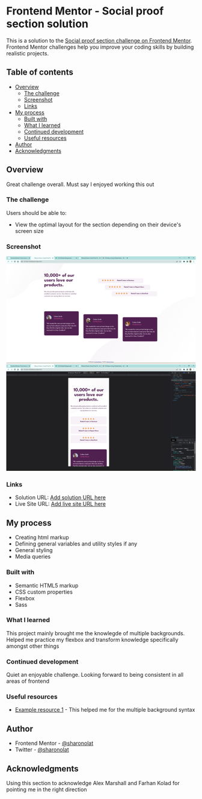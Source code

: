 # Frontend Mentor - Social proof section solution

This is a solution to the [Social proof section challenge on Frontend Mentor](https://www.frontendmentor.io/challenges/social-proof-section-6e0qTv_bA). Frontend Mentor challenges help you improve your coding skills by building realistic projects. 

## Table of contents

- [Overview](#overview)
  - [The challenge](#the-challenge)
  - [Screenshot](#screenshot)
  - [Links](#links)
- [My process](#my-process)
  - [Built with](#built-with)
  - [What I learned](#what-i-learned)
  - [Continued development](#continued-development)
  - [Useful resources](#useful-resources)
- [Author](#author)
- [Acknowledgments](#acknowledgments)


## Overview

Great challenge overall. Must say I enjoyed working this out

### The challenge

Users should be able to:

- View the optimal layout for the section depending on their device's screen size

### Screenshot

![](./social%20proof%20desktop.png)
![](./social%20proof%20mobile.png)



### Links

- Solution URL: [Add solution URL here](https://github.com/sharonolat/FEM-Social-Proof-Section-Challenge)
- Live Site URL: [Add live site URL here](https://splendid-pastelito-2db486.netlify.app/)

## My process

- Creating html markup
- Defining general variables and utility styles if any
- General styling
- Media queries

### Built with

- Semantic HTML5 markup
- CSS custom properties
- Flexbox
- Sass


### What I learned

This project mainly brought me the knowlegde of multiple backgrounds.
Helped me practice my flexbox and transform knowledge specifically amongst other things

### Continued development

Quiet an enjoyable challenge. Looking forward to being consistent in all areas of frontend

### Useful resources

- [Example resource 1](https://css-tricks.com/css-basics-using-multiple-backgrounds/) - This helped me for the multiple background syntax


## Author

- Frontend Mentor - [@sharonolat](https://www.frontendmentor.io/profile/sharonolat)
- Twitter - [@sharonolat](https://www.twitter.com/sharonolat)


## Acknowledgments

Using this section to acknowledge Alex Marshall and Farhan Kolad for pointing me in the right direction